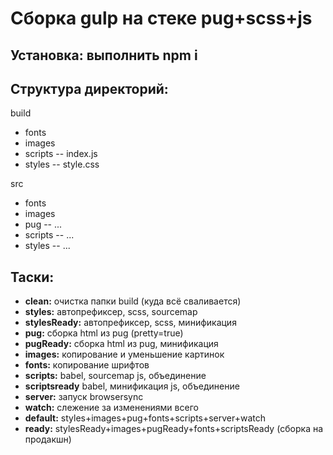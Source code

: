 Сборка gulp на стеке pug+scss+js
=====================

Установка: выполнить npm i
-----------------------------------

Структура директорий:
-----------------------------------

build
- fonts
- images
- scripts
-- index.js
- styles
-- style.css

src
- fonts
- images
- pug
-- ...
- scripts
-- ...
- styles
-- ...

Таски:
-----------------------------------

- **clean:** очистка папки build (куда всё сваливается)
- **styles:** автопрефиксер, scss, sourcemap
- **stylesReady:** автопрефиксер, scss, минификация
- **pug:** сборка html из pug (pretty=true)
- **pugReady:** сборка html из pug, минификация
- **images:** копирование и уменьшение картинок
- **fonts:** копирование шрифтов
- **scripts:** babel, sourcemap js, объединение
- **scriptsready** babel, минификация js, объединение 
- **server:** запуск browsersync
- **watch:** слежение за изменениями всего
- **default:** styles+images+pug+fonts+scripts+server+watch
- **ready:** stylesReady+images+pugReady+fonts+scriptsReady (сборка на продакшн)

